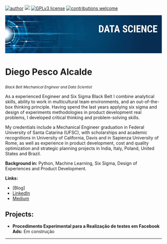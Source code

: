 [![author](https://img.shields.io/badge/author-carlosfab-red.svg)](https://www.linkedin.com/in/diego-pesco-alcalde-b914b422/) [![](https://img.shields.io/badge/python-3.7+-blue.svg)](https://www.python.org/downloads/release/python-365/) [![GPLv3 license](https://img.shields.io/badge/License-GPLv3-blue.svg)](http://perso.crans.org/besson/LICENSE.html) [![contributions welcome](https://img.shields.io/badge/contributions-welcome-brightgreen.svg?style=flat)]()

<p align="center">
  <img src="banner.png" >
</p>

# Diego Pesco Alcalde
<sub>*Black Belt Mechanical Engineer and Data Scientist* </sub>

As a experienced Engineer and Six Sigma Black Belt I combine analytical skills, ability to work in multicultural team environments, and an out-of-the-box thinking principle. Having spend the last years applying six sigma and design of experiments methodologies in product development real problems, I developed critical thinking and problem-solving skills.

My credentials include a Mechanical Engineer graduation in Federal University of Santa Catarina (UFSC), with scholarships and academic recognitions in University of California, Davis and in Sapienza University of Rome, as well as experience in product development, cost and quality optimization and strategic planning projects in India, Italy, Poland, United States and Brazil.

**Background in:** Python, Machine Learning, Six Sigma, Design of Experiences and Product Development.

**Links:**
* [Blog]
* [LinkedIn](https://www.linkedin.com/in/diego-pesco-alcalde-b914b422/)
* [Medium](https://www.medium.com)


## Projects:

* **Procedimento Experimental para a Realização de testes em Facebook Ads:** Em construção

---




